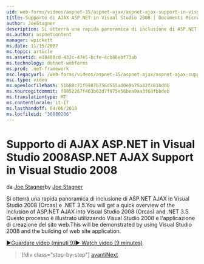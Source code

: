 ```yaml
---
uid: web-forms/videos/aspnet-35/aspnet-ajax/aspnet-ajax-support-in-visual-studio-2008
title: Supporto di AJAX ASP.NET in Visual Studio 2008 | Documenti Microsoft
author: JoeStagner
description: Si otterrà una rapida panoramica di inclusione di ASP.NET AJAX in Visual Studio 2008 (Orcas) e .NET 3.5. Questo processo è illustrato con Visual Studio...
ms.author: aspnetcontent
manager: wpickett
ms.date: 11/15/2007
ms.topic: article
ms.assetid: e18480cd-432c-47e5-bcfe-4cb86ebf73ab
ms.technology: dotnet-webforms
ms.prod: .net-framework
msc.legacyurl: /web-forms/videos/aspnet-35/aspnet-ajax/aspnet-ajax-support-in-visual-studio-2008
msc.type: video
ms.openlocfilehash: 51b80c71f9987b756d555ad0e9a75a82fc81bd0b
ms.sourcegitcommit: f8852267f463b62d7f975e56bea9aa3f68fbbdeb
ms.translationtype: MT
ms.contentlocale: it-IT
ms.lasthandoff: 04/06/2018
ms.locfileid: "30880206"
---
```

<a name="aspnet-ajax-support-in-visual-studio-2008"></a><span data-ttu-id="4d8c9-104">Supporto di AJAX ASP.NET in Visual Studio 2008</span><span class="sxs-lookup"><span data-stu-id="4d8c9-104">ASP.NET AJAX Support in Visual Studio 2008</span></span>
====================
<span data-ttu-id="4d8c9-105">da [Joe Stagner](https://github.com/JoeStagner)</span><span class="sxs-lookup"><span data-stu-id="4d8c9-105">by [Joe Stagner](https://github.com/JoeStagner)</span></span>

<span data-ttu-id="4d8c9-106">Si otterrà una rapida panoramica di inclusione di ASP.NET AJAX in Visual Studio 2008 (Orcas) e .NET 3.5.</span><span class="sxs-lookup"><span data-stu-id="4d8c9-106">You will get a quick overview of the inclusion of ASP.NET AJAX into Visual Studio 2008 (Orcas) and .NET 3.5.</span></span> <span data-ttu-id="4d8c9-107">Questo processo è illustrato utilizzando Visual Studio 2008 e l'applicazione di creazione del sito web.</span><span class="sxs-lookup"><span data-stu-id="4d8c9-107">This will be demonstrated by using Visual Studio 2008 and the building of web site application.</span></span>

[<span data-ttu-id="4d8c9-108">&#9654;Guardare video (minuti 9)</span><span class="sxs-lookup"><span data-stu-id="4d8c9-108">&#9654; Watch video (9 minutes)</span></span>](https://channel9.msdn.com/Blogs/ASP-NET-Site-Videos/aspnet-ajax-support-in-visual-studio-2008)

> [!div class="step-by-step"]
> [<span data-ttu-id="4d8c9-109">avanti</span><span class="sxs-lookup"><span data-stu-id="4d8c9-109">Next</span></span>](adding-ajax-functionality-to-an-existing-aspnet-page.md)
